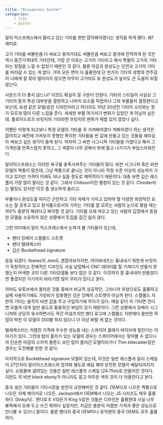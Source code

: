 ```yaml
---
title: "Aliexpress Guitar"
categories:
    - life
    - guitar
---
```


알리 익스프레스에서 팔리고 있는 기타를 한번 잡아봐야겠다는 생각을 하게 됐다. 왜? 재미로.

고가 기타를 써볼만큼 다 써보고 중저가대도 써볼만큼 써보고 결국에 안착하게 된 것은 역시 중간가격대의 기타인데, 가장 큰 이유는 고가의 기타라고 해서 특별히 고가의 기타라는 장점을 느낄 수 없었기 때문인 것 같다. 물론 마감과 완성도는 단연코 고가의 기타를 따라갈 수 있는 게 없다. 거의 모든 면이 다 훌륭한데 단 한가지 기타의 셩향과 연주감이 나에게 잘 맞아 떨어지지 않으면 아무리 고가라도 또 완성도가 높아도 큰 도움이 되질 않는다.

사운드가 더 좋지 않느냐? 이것도 확실히 잘 구분이 안된다. 기타의 스타일이 사실상 그 기타의 톤의 특성 대부분을 결정하고 나머지 요소를 픽업이나 그외 부품들이 결정한다고 보는데, 요샌 같은 모델/같은 디자인이라고 하더라도 10년 20년전 기타의 소리와는 뭔가 모르게 많이 다른 느낌을 준다. 세세한 부품 여기저기 변화가 있었던 게 아닐까 싶은데, 플로이드로즈 브릿지의 기타라면 브릿지의 변화가 제법 있지 않았나 싶다. 

어쨌든 이렇게 되고보니 특정 모델의 기타를 꼭 가져봐야겠다 쳐봐야겠다 하는 생각은 없어지고 예전에 가져보지 못했던 특이한 기타들을 싼 값에 만들고 있는 것들을 재미삼아 써보고 싶은 생각이 들게 된다. 어차피 그 비싼 시그니쳐 기타들을 가졌다고 해서 그 가격만큼 만족스럽지 못하고, 그 색깔이 너무 강해서 밖에 들고 나가기가 부담스러워진다.

알리익스프레스는 이러한 욕구를 충족시켜주는 기타들이 많다. 비싼 시그니쳐 혹은 비싼 모델의 짝퉁이 많은데, 그냥 짝퉁으로 끝나는 것이 아니라 적정 수준 이상의 성능까지 가지고 있지만 가격이 이래도 되나 싶을 정도로 매력적이기 때문이다. 대충 보면 깁슨 레스폴이 가장 많이 팔리는 것 같다. 그래서 Chibson이란 별칭이 있는 것 같다. Chinder라는 별칭도 있지만 이것 좀 생소하게 들리고. 

부품이나 완성도를 따지긴 곤란하고 기타 자체가 가지고 있어야 할 다양한 외양적인 요소는 잘 갖추고 있고 장식품으로서의 가치는 기타를 잘 모르는 사람의 눈으로 봤을 때는 100% 충분히 해낸다고 봐야할 것 같다. 기타를 오래 쳐오고 있는 사람의 입장에서 동일한 모델을 소유하지 않은 상황에서 트집을 잡긴 쉽지 않다. 

그런 의미에서 알리 익스프레스에서 눈여겨 볼 기타들이 있는데,

- 펜더 잉베이 스캘롭드 스트랫
- 펜더 텔레케스터
- 깁슨 Buckethead signature

등등 되겠다. Ibanez의 Jem도 괜찮아보이지만, 아이바네즈는 흉내내기 뭐한게 브릿지가 독창적이고 전체적인 디자인도 사실 날렵해서 CNC 데이터를 잘 가져다가 만들지 못했는지 어색한 곳이 다른 기타모델들 보다 많은 것 같다. 이것까지 잘 흉내내어 만들었다면 좋겠지만 거기까지 바라기엔 많이 무리가 있다고 본다.

아마도 유튜브에서 올라온 것들 중에서 비교적 성공적인, 그러니까 외양으로도 훌륭하고 실제 사용하기에도 가성비가 킹왕짱인 것은 잉베이 스트렛이 아닐까 한다. 스캘롭드 지판의 기타는 솔직히 비싼 값을 주고 구입하기에 무리가 있다. 매일 같이 이 기타면 친다면 모를까 대개 일반 용도로 활용하긴 부담이 있기 때문이다. 그런 상황에서 잉베이 시그니쳐와 상당히 유사하면서도 약간 어설프지만 펜더 로고에 스캘롭드 지판에다 쓸만한 픽업이 박힌 이 모델이 200불 하지 않으니 더 이상 바랄 게 없는 것이다.

텔레케스터는 저렴한 가격에 우수한 성능을 내는 스콰이어 클래식 바이브에 밀린다는 이야기가 있다. 그런데 탑이 올라가 있는 모델의 경우는 스콰이어에서는 찾아볼 수 없으니까 단순한 마감의 스카치 블론드 보단 탑이 올라간 모델이라거나 Thin telecaster같은 경우는 도전해볼 만한 것 같다.

마지막으로 Buckethead signature 모델이 있는데, 이것은 일반 레스폴과 달리 스케일이 27인치라 알리익스프레스의 업자와 별도로 얘길 해야 온전한 모델이 배달되어지지 싶다. 쇼핑몰에 걸려있는 것들은 일반 레스폴의 스케일 (24.75in)로 만들어진 것이다. 지판도 꼭 비싼 black ebony가 아니라도 짙고 어두운 색의 것이 더 어울린다고 본다.

중국 생산 기타들이 기타시장을 완전히 교란해버린 것 같다. OEM으로 나오든 짝퉁으로 나오든 자체 메이커로 나오든. Jackson에서 OEM해서 나오는 JS 시리즈도 매우 훌륭하다. Dinky/V/.. 랜디로즈 V라든가 King V같은 것들은 디자인은 훌륭한데 사실 너무 뾰족해서 오래 두고 쓰긴 뭐하다 싶었지만, 지금은 충분히 저렴한 가격과 좋은 성능으로 만나볼 수 있으니 말이다. 물론 펜더의 중국 OEM이나 뮤직맨의 중국 OEM도 모두 훌륭하다. 


